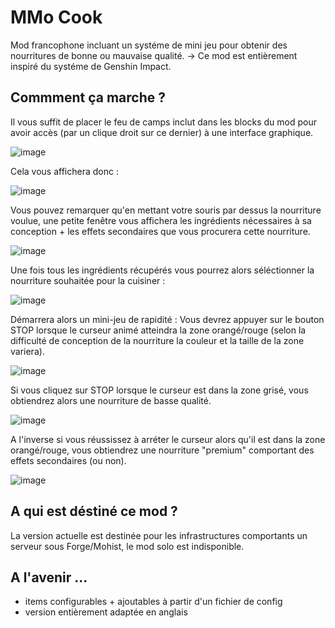 # MMo Cook

Mod francophone incluant un systéme de mini jeu pour obtenir des nourritures de bonne ou mauvaise qualité.
-> Ce mod est entièrement inspiré du systéme de Genshin Impact.

## Commment ça marche ?

Il vous suffit de placer le feu de camps inclut dans les blocks du mod pour avoir accès (par un clique droit sur ce dernier) à une interface graphique.

![image](https://user-images.githubusercontent.com/73279480/148133988-b050dbe8-6285-475b-b373-b4f374a24418.png)

Cela vous affichera donc :

![image](https://user-images.githubusercontent.com/73279480/147995510-6314e3e3-fdd1-4529-ae76-6918ce47cd36.png)

Vous pouvez remarquer qu'en mettant votre souris par dessus la nourriture voulue, une petite fenêtre vous affichera les ingrédients nécessaires à sa conception + les effets secondaires que vous procurera cette nourriture.

![image](https://user-images.githubusercontent.com/73279480/147995596-cff391d4-a531-4d2b-aa93-77bf5e33593b.png)

Une fois tous les ingrédients récupérés vous pourrez alors séléctionner la nourriture souhaitée pour la cuisiner :

![image](https://user-images.githubusercontent.com/73279480/147995658-3e8a5b8d-ed6a-431f-85c5-16349426f280.png)

Démarrera alors un mini-jeu de rapidité :
Vous devrez appuyer sur le bouton STOP lorsque le curseur animé atteindra la zone orangé/rouge (selon la difficulté de conception de la nourriture la couleur et la taille de la zone variera).

![image](https://user-images.githubusercontent.com/73279480/147995700-0b537112-8e99-401c-8d0d-82c0a6d361a7.png)


Si vous cliquez sur STOP lorsque le curseur est dans la zone grisé, vous obtiendrez alors une nourriture de basse qualité.

![image](https://user-images.githubusercontent.com/73279480/147995789-afd76aed-3783-4fd5-96a4-cbbc325a41a6.png)

A l'inverse si vous réussissez à arréter le curseur alors qu'il est dans la zone orangé/rouge, vous obtiendrez une nourriture "premium" comportant des effets secondaires (ou non).

![image](https://user-images.githubusercontent.com/73279480/147996113-839847c9-7bab-4841-9010-b1619c933bb9.png)

## A qui est déstiné ce mod ?

La version actuelle est destinée pour les infrastructures comportants un serveur sous Forge/Mohist, le mod solo est indisponible.

## A l'avenir ...

- items configurables + ajoutables à partir d'un fichier de config
- version entièrement adaptée en anglais
